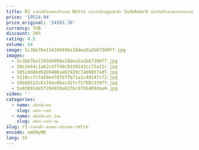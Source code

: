 ```yaml
---
title: R1 ภาษาฝรั่งเศสคําประเทศ Retro กระจกประตูตู้หนังสือ Sideboard ห้องรับประทานอาหารแบบบูรณาการ Wall Storage ชาตู้
price: '19514.94'
price_original: '24393.70'
currency: THB
discount: 20%
rating: 4.5
volume: 54
image: Sc3bb7be1342d4990a18dea5a2b67309fT.jpg
images:
  - Sc3bb7be1342d4990a18dea5a2b67309fT.jpg
  - S0e3e64c1a62c4f749c8150142cc75a15r.jpg
  - S051dd46d92b9486aa62929c7a69057adT.jpg
  - S110ccfc7a59e4787b7fb71a1c4d147cf2.jpg
  - S8b8d512c617d4c8bac42fc757981339fY.jpg
  - Sa93891de5f294929a6276c97b5409daeH.jpg
video: ''
categories:
  - name: เฟอร์นิเจอร์
    slug: เฟอร-เจอร
  - name: เฟอร์นิเจอร์ บ้าน
    slug: เฟอร-เจอร-าน
slug: r1-ภาษาฝร-งเศสค-าประเทศ-retro
encode: omU8yMK
lang: th
---
```

  